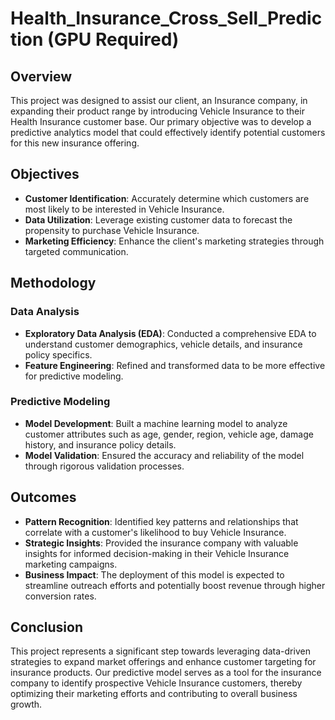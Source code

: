 # Health_Insurance_Cross_Sell_Prediction (GPU Required)

Overview
--------

This project was designed to assist our client, an Insurance company, in expanding their product range by introducing Vehicle Insurance to their Health Insurance customer base. Our primary objective was to develop a predictive analytics model that could effectively identify potential customers for this new insurance offering.

Objectives
----------

*   **Customer Identification**: Accurately determine which customers are most likely to be interested in Vehicle Insurance.
*   **Data Utilization**: Leverage existing customer data to forecast the propensity to purchase Vehicle Insurance.
*   **Marketing Efficiency**: Enhance the client's marketing strategies through targeted communication.

Methodology
-----------

### Data Analysis

*   **Exploratory Data Analysis (EDA)**: Conducted a comprehensive EDA to understand customer demographics, vehicle details, and insurance policy specifics.
*   **Feature Engineering**: Refined and transformed data to be more effective for predictive modeling.

### Predictive Modeling

*   **Model Development**: Built a machine learning model to analyze customer attributes such as age, gender, region, vehicle age, damage history, and insurance policy details.
*   **Model Validation**: Ensured the accuracy and reliability of the model through rigorous validation processes.

Outcomes
--------

*   **Pattern Recognition**: Identified key patterns and relationships that correlate with a customer's likelihood to buy Vehicle Insurance.
*   **Strategic Insights**: Provided the insurance company with valuable insights for informed decision-making in their Vehicle Insurance marketing campaigns.
*   **Business Impact**: The deployment of this model is expected to streamline outreach efforts and potentially boost revenue through higher conversion rates.

Conclusion
----------

This project represents a significant step towards leveraging data-driven strategies to expand market offerings and enhance customer targeting for insurance products. Our predictive model serves as a tool for the insurance company to identify prospective Vehicle Insurance customers, thereby optimizing their marketing efforts and contributing to overall business growth.
